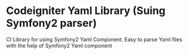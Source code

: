 # Codeigniter Yaml Library (Suing Symfony2 parser)
CI Library for using Symfony2 Yaml Component. Easy to parse Yaml files with the help of Symfony2 Yaml component 
